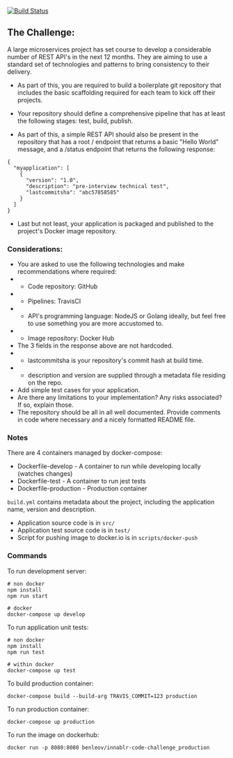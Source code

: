 [![Build Status](https://travis-ci.org/benleov/innablr-code-challenge.svg?branch=master)](https://travis-ci.org/benleov/innablr-code-challenge)

## The Challenge:

A large microservices project has set course to develop a considerable number of REST API's 
in the next 12 months. They are aiming to use a standard set of technologies and patterns to 
bring consistency to their delivery.

- As part of this, you are required to build a boilerplate git repository that includes the 
basic scaffolding required for each team to kick off their projects.

- Your repository should define a comprehensive pipeline that has at least the following 
stages: test, build, publish.

- As part of this, a simple REST API should also be present in the repository that has a 
root / endpoint that returns a basic "Hello World" message, and a /status endpoint that 
returns the following response:

```
{
  "myapplication": [
    {
      "version": "1.0",
      "description": "pre-interview technical test",
      "lastcommitsha": "abc57858585"
    }
  ]
}
```

- Last but not least, your application is packaged and published to the project's Docker 
image repository.

### Considerations:

- You are asked to use the following technologies and make recommendations where required:
- - Code repository: GitHub
- - Pipelines: TravisCI
- - API's programming language: NodeJS or Golang ideally, but feel free to use something you are more 
accustomed to.
- - Image repository: Docker Hub
- The 3 fields in the response above are not hardcoded.
- - lastcommitsha is your repository's commit hash at build time.
- - description and version are supplied through a metadata file residing on the repo.
- Add simple test cases for your application.
- Are there any limitations to your implementation? Any risks associated? If so, explain those.
- The repository should be all in all well documented. Provide comments in code where necessary and a nicely formatted README file.

### Notes

There are 4 containers managed by docker-compose:

- Dockerfile-develop - A container to run while developing locally (watches changes)
- Dockerfile-test - A container to run jest tests
- Dockerfile-production - Production container 

```build.yml``` contains metadata about the project, including the application name, version and description.

- Application source code is in ```src/```
- Application test source code is in ```test/```
- Script for pushing image to docker.io is in ```scripts/docker-push```

### Commands

To run development server:

```$command
# non docker
npm install
npm run start 

# docker
docker-compose up develop
```

To run application unit tests:

```$command
# non docker
npm install
npm run test

# within docker
docker-compose up test
```

To build production container:

```$command
docker-compose build --build-arg TRAVIS_COMMIT=123 production
```

To run production container:

```$command
docker-compose up production
```

To run the image on dockerhub:

```$command
docker run -p 8080:8080 benleov/innablr-code-challenge_production
```
